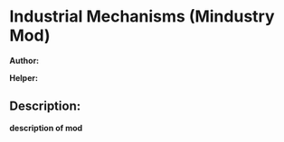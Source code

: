 # Industrial Mechanisms (Mindustry Mod)

<link rel="stylesheet" type="text/css" href="styles/readme.css" />

<p class="author"><strong>Author:<strong></p>
<p class="helper"><strong>Helper:<strong><p> 

## Description:

__**description of mod**__